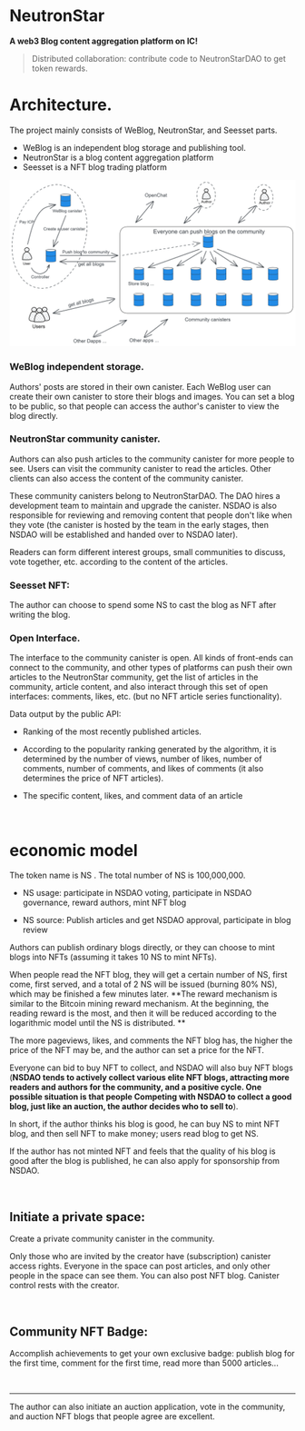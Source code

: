# NeutronStar

**A web3 Blog content aggregation platform on IC!**

> Distributed collaboration: contribute code to NeutronStarDAO to get token rewards.


# Architecture.

The project mainly consists of WeBlog, NeutronStar, and Seesset parts.

* WeBlog is an independent blog storage and publishing tool.
* NeutronStar is a blog content aggregation platform
* Seesset is a NFT blog trading platform

![3](assets/readme/3.png)

### WeBlog independent storage.

Authors' posts are stored in their own canister. Each WeBlog user can create their own canister to store their blogs and images. You can set a blog to be public, so that people can access the author's canister to view the blog directly.

### NeutronStar community canister.

Authors can also push articles to the community canister for more people to see. Users can visit the community canister to read the articles. Other clients can also access the content of the community canister.

These community canisters belong to NeutronStarDAO. The DAO hires a development team to maintain and upgrade the canister. NSDAO is also responsible for reviewing and removing content that people don't like when they vote (the canister is hosted by the team in the early stages, then NSDAO will be established and handed over to NSDAO later).

Readers can form different interest groups, small communities to discuss, vote together, etc. according to the content of the articles.

### Seesset NFT:

The author can choose to spend some NS to cast the blog as NFT after writing the blog.

### Open Interface.

The interface to the community canister is open. All kinds of front-ends can connect to the community, and other types of platforms can push their own articles to the NeutronStar community, get the list of articles in the community, article content, and also interact through this set of open interfaces: comments, likes, etc. (but no NFT article series functionality).

Data output by the public API:

* Ranking of the most recently published articles.

* According to the popularity ranking generated by the algorithm, it is determined by the number of views, number of likes, number of comments, number of comments, and likes of comments (it also determines the price of NFT articles).

* The specific content, likes, and comment data of an article

<br/>


# economic model

The token name is NS . The total number of NS is 100,000,000.

* NS usage: participate in NSDAO voting, participate in NSDAO governance, reward authors, mint NFT blog

* NS source: Publish articles and get NSDAO approval, participate in blog review

Authors can publish ordinary blogs directly, or they can choose to mint blogs into NFTs (assuming it takes 10 NS to mint NFTs).

When people read the NFT blog, they will get a certain number of NS, first come, first served, and a total of 2 NS will be issued (burning 80% NS), which may be finished a few minutes later. **The reward mechanism is similar to the Bitcoin mining reward mechanism. At the beginning, the reading reward is the most, and then it will be reduced according to the logarithmic model until the NS is distributed. **

The more pageviews, likes, and comments the NFT blog has, the higher the price of the NFT may be, and the author can set a price for the NFT.

Everyone can bid to buy NFT to collect, and NSDAO will also buy NFT blogs (**NSDAO tends to actively collect various elite NFT blogs, attracting more readers and authors for the community, and a positive cycle. One possible situation is that people Competing with NSDAO to collect a good blog, just like an auction, the author decides who to sell to**).

In short, if the author thinks his blog is good, he can buy NS to mint NFT blog, and then sell NFT to make money; users read blog to get NS.

If the author has not minted NFT and feels that the quality of his blog is good after the blog is published, he can also apply for sponsorship from NSDAO.

<br/>

## Initiate a private space:

Create a private community canister in the community.

Only those who are invited by the creator have (subscription) canister access rights. Everyone in the space can post articles, and only other people in the space can see them. You can also post NFT blog. Canister control rests with the creator.

<br/>

## Community NFT Badge:

Accomplish achievements to get your own exclusive badge: publish blog for the first time, comment for the first time, read more than 5000 articles...

<br/>

---

The author can also initiate an auction application, vote in the community, and auction NFT blogs that people agree are excellent.

